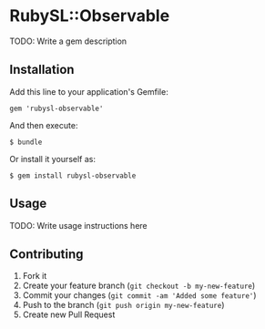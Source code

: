 # RubySL::Observable

TODO: Write a gem description

## Installation

Add this line to your application's Gemfile:

    gem 'rubysl-observable'

And then execute:

    $ bundle

Or install it yourself as:

    $ gem install rubysl-observable

## Usage

TODO: Write usage instructions here

## Contributing

1. Fork it
2. Create your feature branch (`git checkout -b my-new-feature`)
3. Commit your changes (`git commit -am 'Added some feature'`)
4. Push to the branch (`git push origin my-new-feature`)
5. Create new Pull Request
